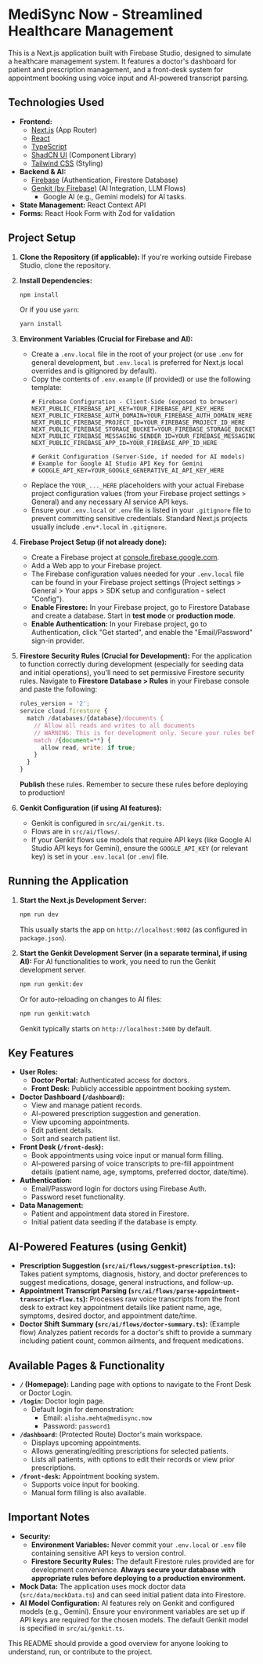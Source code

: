 # MediSync Now - Streamlined Healthcare Management

This is a Next.js application built with Firebase Studio, designed to simulate a healthcare management system. It features a doctor's dashboard for patient and prescription management, and a front-desk system for appointment booking using voice input and AI-powered transcript parsing.

## Technologies Used

- **Frontend:**
  - [Next.js](https://nextjs.org/) (App Router)
  - [React](https://reactjs.org/)
  - [TypeScript](https://www.typescriptlang.org/)
  - [ShadCN UI](https://ui.shadcn.com/) (Component Library)
  - [Tailwind CSS](https://tailwindcss.com/) (Styling)
- **Backend & AI:**
  - [Firebase](https://firebase.google.com/) (Authentication, Firestore Database)
  - [Genkit (by Firebase)](https://firebase.google.com/docs/genkit) (AI Integration, LLM Flows)
    - Google AI (e.g., Gemini models) for AI tasks.
- **State Management:** React Context API
- **Forms:** React Hook Form with Zod for validation

## Project Setup

1.  **Clone the Repository (if applicable):**
    If you're working outside Firebase Studio, clone the repository.

2.  **Install Dependencies:**
    ```bash
    npm install
    ```
    Or if you use `yarn`:
    ```bash
    yarn install
    ```

3.  **Environment Variables (Crucial for Firebase and AI):**
    *   Create a `.env.local` file in the root of your project (or use `.env` for general development, but `.env.local` is preferred for Next.js local overrides and is gitignored by default).
    *   Copy the contents of `.env.example` (if provided) or use the following template:
        ```env
        # Firebase Configuration - Client-Side (exposed to browser)
        NEXT_PUBLIC_FIREBASE_API_KEY=YOUR_FIREBASE_API_KEY_HERE
        NEXT_PUBLIC_FIREBASE_AUTH_DOMAIN=YOUR_FIREBASE_AUTH_DOMAIN_HERE
        NEXT_PUBLIC_FIREBASE_PROJECT_ID=YOUR_FIREBASE_PROJECT_ID_HERE
        NEXT_PUBLIC_FIREBASE_STORAGE_BUCKET=YOUR_FIREBASE_STORAGE_BUCKET_HERE
        NEXT_PUBLIC_FIREBASE_MESSAGING_SENDER_ID=YOUR_FIREBASE_MESSAGING_SENDER_ID_HERE
        NEXT_PUBLIC_FIREBASE_APP_ID=YOUR_FIREBASE_APP_ID_HERE

        # Genkit Configuration (Server-Side, if needed for AI models)
        # Example for Google AI Studio API Key for Gemini
        # GOOGLE_API_KEY=YOUR_GOOGLE_GENERATIVE_AI_API_KEY_HERE
        ```
    *   Replace the `YOUR_..._HERE` placeholders with your actual Firebase project configuration values (from your Firebase project settings > General) and any necessary AI service API keys.
    *   Ensure your `.env.local` or `.env` file is listed in your `.gitignore` file to prevent committing sensitive credentials. Standard Next.js projects usually include `.env*.local` in `.gitignore`.

4.  **Firebase Project Setup (if not already done):**
    *   Create a Firebase project at [console.firebase.google.com](https://console.firebase.google.com/).
    *   Add a Web app to your Firebase project.
    *   The Firebase configuration values needed for your `.env.local` file can be found in your Firebase project settings (Project settings > General > Your apps > SDK setup and configuration - select "Config").
    *   **Enable Firestore:** In your Firebase project, go to Firestore Database and create a database. Start in **test mode** or **production mode**.
    *   **Enable Authentication:** In your Firebase project, go to Authentication, click "Get started", and enable the "Email/Password" sign-in provider.

5.  **Firestore Security Rules (Crucial for Development):**
    For the application to function correctly during development (especially for seeding data and initial operations), you'll need to set permissive Firestore security rules.
    Navigate to **Firestore Database > Rules** in your Firebase console and paste the following:
    ```javascript
    rules_version = '2';
    service cloud.firestore {
      match /databases/{database}/documents {
        // Allow all reads and writes to all documents
        // WARNING: This is for development only. Secure your rules before production.
        match /{document=**} {
          allow read, write: if true;
        }
      }
    }
    ```
    **Publish** these rules. Remember to secure these rules before deploying to production!

6.  **Genkit Configuration (if using AI features):**
    *   Genkit is configured in `src/ai/genkit.ts`.
    *   Flows are in `src/ai/flows/`.
    *   If your Genkit flows use models that require API keys (like Google AI Studio API keys for Gemini), ensure the `GOOGLE_API_KEY` (or relevant key) is set in your `.env.local` (or `.env`) file.

## Running the Application

1.  **Start the Next.js Development Server:**
    ```bash
    npm run dev
    ```
    This usually starts the app on `http://localhost:9002` (as configured in `package.json`).

2.  **Start the Genkit Development Server (in a separate terminal, if using AI):**
    For AI functionalities to work, you need to run the Genkit development server.
    ```bash
    npm run genkit:dev
    ```
    Or for auto-reloading on changes to AI files:
    ```bash
    npm run genkit:watch
    ```
    Genkit typically starts on `http://localhost:3400` by default.

## Key Features

*   **User Roles:**
    *   **Doctor Portal:** Authenticated access for doctors.
    *   **Front Desk:** Publicly accessible appointment booking system.
*   **Doctor Dashboard (`/dashboard`):**
    *   View and manage patient records.
    *   AI-powered prescription suggestion and generation.
    *   View upcoming appointments.
    *   Edit patient details.
    *   Sort and search patient list.
*   **Front Desk (`/front-desk`):**
    *   Book appointments using voice input or manual form filling.
    *   AI-powered parsing of voice transcripts to pre-fill appointment details (patient name, age, symptoms, preferred doctor, date/time).
*   **Authentication:**
    *   Email/Password login for doctors using Firebase Auth.
    *   Password reset functionality.
*   **Data Management:**
    *   Patient and appointment data stored in Firestore.
    *   Initial patient data seeding if the database is empty.

## AI-Powered Features (using Genkit)

*   **Prescription Suggestion (`src/ai/flows/suggest-prescription.ts`):**
    Takes patient symptoms, diagnosis, history, and doctor preferences to suggest medications, dosage, general instructions, and follow-up.
*   **Appointment Transcript Parsing (`src/ai/flows/parse-appointment-transcript-flow.ts`):**
    Processes raw voice transcripts from the front desk to extract key appointment details like patient name, age, symptoms, desired doctor, and appointment date/time.
*   **Doctor Shift Summary (`src/ai/flows/doctor-summary.ts`):**
    (Example flow) Analyzes patient records for a doctor's shift to provide a summary including patient count, common ailments, and frequent medications.

## Available Pages & Functionality

*   **`/` (Homepage):** Landing page with options to navigate to the Front Desk or Doctor Login.
*   **`/login`:** Doctor login page.
    *   Default login for demonstration:
        *   Email: `alisha.mehta@medisync.now`
        *   Password: `password1`
*   **`/dashboard`:** (Protected Route) Doctor's main workspace.
    *   Displays upcoming appointments.
    *   Allows generating/editing prescriptions for selected patients.
    *   Lists all patients, with options to edit their records or view prior prescriptions.
*   **`/front-desk`:** Appointment booking system.
    *   Supports voice input for booking.
    *   Manual form filling is also available.

## Important Notes

*   **Security:**
    *   **Environment Variables:** Never commit your `.env.local` or `.env` file containing sensitive API keys to version control.
    *   **Firestore Security Rules:** The default Firestore rules provided are for development convenience. **Always secure your database with appropriate rules before deploying to a production environment.**
*   **Mock Data:** The application uses mock doctor data (`src/data/mockData.ts`) and can seed initial patient data into Firestore.
*   **AI Model Configuration:** AI features rely on Genkit and configured models (e.g., Gemini). Ensure your environment variables are set up if API keys are required for the chosen models. The default Genkit model is specified in `src/ai/genkit.ts`.

This README should provide a good overview for anyone looking to understand, run, or contribute to the project.
